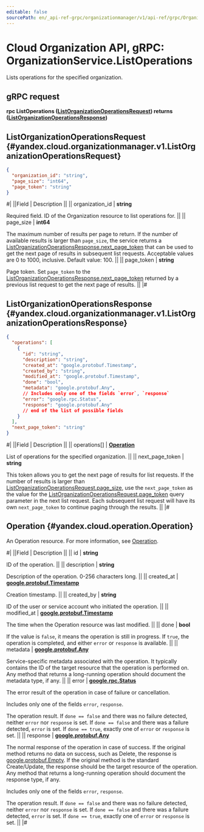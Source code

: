 ```yaml
---
editable: false
sourcePath: en/_api-ref-grpc/organizationmanager/v1/api-ref/grpc/Organization/listOperations.md
---
```


# Cloud Organization API, gRPC: OrganizationService.ListOperations

Lists operations for the specified organization.

## gRPC request

**rpc ListOperations ([ListOrganizationOperationsRequest](#yandex.cloud.organizationmanager.v1.ListOrganizationOperationsRequest)) returns ([ListOrganizationOperationsResponse](#yandex.cloud.organizationmanager.v1.ListOrganizationOperationsResponse))**

## ListOrganizationOperationsRequest {#yandex.cloud.organizationmanager.v1.ListOrganizationOperationsRequest}

```json
{
  "organization_id": "string",
  "page_size": "int64",
  "page_token": "string"
}
```

#|
||Field | Description ||
|| organization_id | **string**

Required field. ID of the Organization resource to list operations for. ||
|| page_size | **int64**

The maximum number of results per page to return. If the number of available
results is larger than `page_size`, the service returns a [ListOrganizationOperationsResponse.next_page_token](#yandex.cloud.organizationmanager.v1.ListOrganizationOperationsResponse)
that can be used to get the next page of results in subsequent list requests.
Acceptable values are 0 to 1000, inclusive. Default value: 100. ||
|| page_token | **string**

Page token. Set `page_token`
to the [ListOrganizationOperationsResponse.next_page_token](#yandex.cloud.organizationmanager.v1.ListOrganizationOperationsResponse)
returned by a previous list request to get the next page of results. ||
|#

## ListOrganizationOperationsResponse {#yandex.cloud.organizationmanager.v1.ListOrganizationOperationsResponse}

```json
{
  "operations": [
    {
      "id": "string",
      "description": "string",
      "created_at": "google.protobuf.Timestamp",
      "created_by": "string",
      "modified_at": "google.protobuf.Timestamp",
      "done": "bool",
      "metadata": "google.protobuf.Any",
      // Includes only one of the fields `error`, `response`
      "error": "google.rpc.Status",
      "response": "google.protobuf.Any"
      // end of the list of possible fields
    }
  ],
  "next_page_token": "string"
}
```

#|
||Field | Description ||
|| operations[] | **[Operation](#yandex.cloud.operation.Operation)**

List of operations for the specified organization. ||
|| next_page_token | **string**

This token allows you to get the next page of results for list requests. If the number of results
is larger than [ListOrganizationOperationsRequest.page_size](#yandex.cloud.organizationmanager.v1.ListOrganizationOperationsRequest), use the `next_page_token` as the value
for the [ListOrganizationOperationsRequest.page_token](#yandex.cloud.organizationmanager.v1.ListOrganizationOperationsRequest) query parameter in the next list request.
Each subsequent list request will have its own `next_page_token` to continue paging through the results. ||
|#

## Operation {#yandex.cloud.operation.Operation}

An Operation resource. For more information, see [Operation](/docs/api-design-guide/concepts/operation).

#|
||Field | Description ||
|| id | **string**

ID of the operation. ||
|| description | **string**

Description of the operation. 0-256 characters long. ||
|| created_at | **[google.protobuf.Timestamp](https://developers.google.com/protocol-buffers/docs/reference/google.protobuf#timestamp)**

Creation timestamp. ||
|| created_by | **string**

ID of the user or service account who initiated the operation. ||
|| modified_at | **[google.protobuf.Timestamp](https://developers.google.com/protocol-buffers/docs/reference/google.protobuf#timestamp)**

The time when the Operation resource was last modified. ||
|| done | **bool**

If the value is `false`, it means the operation is still in progress.
If `true`, the operation is completed, and either `error` or `response` is available. ||
|| metadata | **[google.protobuf.Any](https://developers.google.com/protocol-buffers/docs/proto3#any)**

Service-specific metadata associated with the operation.
It typically contains the ID of the target resource that the operation is performed on.
Any method that returns a long-running operation should document the metadata type, if any. ||
|| error | **[google.rpc.Status](https://cloud.google.com/tasks/docs/reference/rpc/google.rpc#status)**

The error result of the operation in case of failure or cancellation.

Includes only one of the fields `error`, `response`.

The operation result.
If `done == false` and there was no failure detected, neither `error` nor `response` is set.
If `done == false` and there was a failure detected, `error` is set.
If `done == true`, exactly one of `error` or `response` is set. ||
|| response | **[google.protobuf.Any](https://developers.google.com/protocol-buffers/docs/proto3#any)**

The normal response of the operation in case of success.
If the original method returns no data on success, such as Delete,
the response is [google.protobuf.Empty](https://developers.google.com/protocol-buffers/docs/reference/google.protobuf#google.protobuf.Empty).
If the original method is the standard Create/Update,
the response should be the target resource of the operation.
Any method that returns a long-running operation should document the response type, if any.

Includes only one of the fields `error`, `response`.

The operation result.
If `done == false` and there was no failure detected, neither `error` nor `response` is set.
If `done == false` and there was a failure detected, `error` is set.
If `done == true`, exactly one of `error` or `response` is set. ||
|#